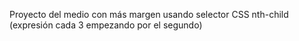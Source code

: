Proyecto del medio con más margen usando selector CSS nth-child (expresión cada 3 empezando por el segundo)